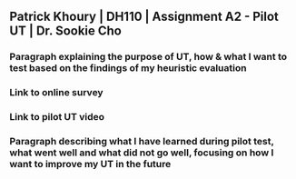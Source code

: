 ## Patrick Khoury | DH110 | Assignment A2 - Pilot UT | Dr. Sookie Cho

### Paragraph explaining the purpose of UT, how & what I want to test based on the findings of my heuristic evaluation

### Link to online survey

### Link to pilot UT video

### Paragraph describing what I have learned during pilot test, what went well and what did not go well, focusing on how I want to improve my UT in the future


